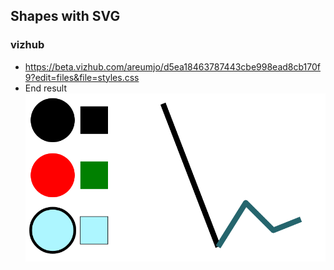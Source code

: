 ## Shapes with SVG
### vizhub
- https://beta.vizhub.com/areumjo/d5ea18463787443cbe998ead8cb170f9?edit=files&file=styles.css
- End result
![](1-svg.png)